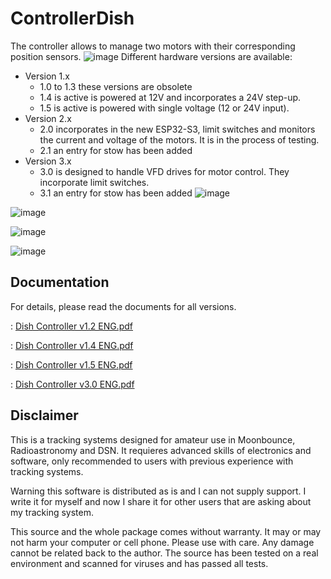 # ControllerDish
The controller allows to manage two motors with their corresponding position sensors.
![image](https://github.com/EA3HMJ-Tracking-Software-Suit/ControllerDish/assets/2368602/f2910c1a-f9e4-44a8-96c6-5d36d8e53105)
Different hardware versions are available:
- Version 1.x
  - 1.0 to 1.3 these versions are obsolete
  - 1.4 is active is powered at 12V and incorporates a 24V step-up.
  - 1.5 is active is powered with single voltage (12 or 24V input).
- Version 2.x
  - 2.0 incorporates in the new ESP32-S3, limit switches and monitors the current and voltage of the motors. It is in the process of testing.
  - 2.1 an entry for stow has been added
- Version 3.x
  - 3.0 is designed to handle VFD drives for motor control. They incorporate limit switches.
  - 3.1 an entry for stow has been added
![image](https://github.com/EA3HMJ-Tracking-Software-Suit/ControllerDish/assets/2368602/49b585de-e610-4bf3-919c-1cef5de5cedc)

![image](https://github.com/EA3HMJ-Tracking-Software-Suit/ControllerDish/assets/2368602/13db4524-f177-49c3-b8c2-e037525d85ba)

![image](https://github.com/EA3HMJ-Tracking-Software-Suit/ControllerDish/assets/2368602/962cf09a-86fe-4725-a146-1549264fb762)

![image](https://github.com/EA3HMJ-Tracking-Software-Suit/ControllerDish/assets/2368602/2dddb04a-a4b3-40a8-a64d-33e5fc928681)

## Documentation
For details, please read the documents for all versions.

: [Dish Controller v1.2 ENG.pdf](doc/Dish%20Controller%20v2%20ENG.pdf)

: [Dish Controller v1.4 ENG.pdf](doc/Dish%20Controller%20v4%20ENG.pdf)

: [Dish Controller v1.5 ENG.pdf](doc/Dish%20Controller%20v5%20ENG.pdf)

: [Dish Controller v3.0 ENG.pdf](doc/Dish%20Controller%20Hardware%20V3%20V1%20ESP.pdf)


## Disclaimer
This is a tracking systems designed for amateur use in Moonbounce, Radioastronomy and DSN. It requieres advanced skills of electronics and software, only recommended to users with previous experience with tracking systems.

Warning this software is distributed as is and I can not supply support. I write  it for myself and now I share it for other users that are asking about my tracking system.

This source and the whole package comes without warranty. It may or may not harm your computer or cell phone. Please use with care. Any damage cannot be related back to the author. The source has been tested on a real environment and scanned for viruses and has passed all tests.

